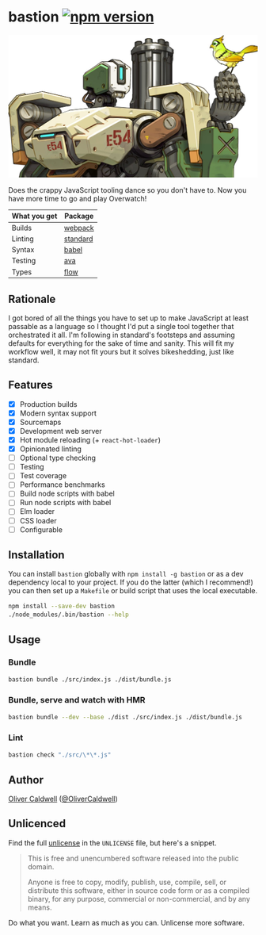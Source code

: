 # bastion [![npm version](https://badge.fury.io/js/bastion.svg)](https://badge.fury.io/js/bastion)

![bastion](./bastion.jpg)

Does the crappy JavaScript tooling dance so you don't have to. Now you have more time to go and play Overwatch!

| What you get  | Package       |
| ------------- | ------------- |
| Builds        | [webpack][]   |
| Linting       | [standard][]  |
| Syntax        | [babel][]     |
| Testing       | [ava][]       |
| Types         | [flow][]      |

## Rationale

I got bored of all the things you have to set up to make JavaScript at least passable as a language so I thought I'd put a single tool together that orchestrated it all. I'm following in standard's footsteps and assuming defaults for everything for the sake of time and sanity. This will fit my workflow well, it may not fit yours but it solves bikeshedding, just like standard.

## Features

 * [x] Production builds
 * [x] Modern syntax support
 * [x] Sourcemaps
 * [x] Development web server
 * [x] Hot module reloading (+ `react-hot-loader`)
 * [x] Opinionated linting
 * [ ] Optional type checking
 * [ ] Testing
 * [ ] Test coverage
 * [ ] Performance benchmarks
 * [ ] Build node scripts with babel
 * [ ] Run node scripts with babel
 * [ ] Elm loader
 * [ ] CSS loader
 * [ ] Configurable

## Installation

You can install `bastion` globally with `npm install -g bastion` or as a dev dependency local to your project. If you do the latter (which I recommend!) you can then set up a `Makefile` or build script that uses the local executable.

```bash
npm install --save-dev bastion
./node_modules/.bin/bastion --help
```

## Usage

### Bundle

```bash
bastion bundle ./src/index.js ./dist/bundle.js
```

### Bundle, serve and watch with HMR

```bash
bastion bundle --dev --base ./dist ./src/index.js ./dist/bundle.js
```

### Lint

```bash
bastion check "./src/\*\*.js"
```

## Author

[Oliver Caldwell][author-site] ([@OliverCaldwell][author-twitter])

## Unlicenced

Find the full [unlicense][] in the `UNLICENSE` file, but here's a snippet.

>This is free and unencumbered software released into the public domain.
>
>Anyone is free to copy, modify, publish, use, compile, sell, or distribute this software, either in source code form or as a compiled binary, for any purpose, commercial or non-commercial, and by any means.

Do what you want. Learn as much as you can. Unlicense more software.

[justdoit]: https://www.youtube.com/watch?v=ZXsQAXx_ao0
[webpack]: https://webpack.github.io/
[standard]: http://standardjs.com/index.html
[babel]: https://babeljs.io/
[ava]: https://github.com/avajs/ava
[flow]: http://flowtype.org/
[unlicense]: http://unlicense.org/
[author-site]: http://oli.me.uk/
[author-twitter]: https://twitter.com/OliverCaldwell
